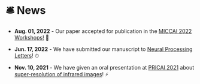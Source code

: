 # 🛎️  News

- **Aug. 01, 2022** - Our paper accepted for publication in the [MICCAI 2022 Workshops!](https://conferences.miccai.org/2022/en/) 🎉 

- **Jun. 17, 2022** - We have submitted our manuscript to [Neural Processing Letters](https://www.springer.com/journal/11063/)! ⏱

- **Nov. 10, 2021** - We have given an oral presentation at [PRICAI 2021](https://www.pricai.org/2021/program/program) about [super-resolution of infrared images](https://link.springer.com/chapter/10.1007/978-3-030-89363-7_35)! ⚡

